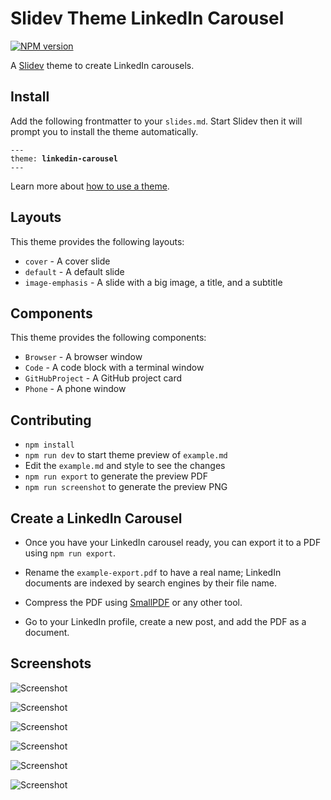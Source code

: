 # Slidev Theme LinkedIn Carousel

[![NPM version](https://img.shields.io/npm/v/slidev-theme-linkedin-carousel?color=3AB9D4&label=)](https://www.npmjs.com/package/slidev-theme-linkedin-carousel)

A [Slidev](https://github.com/slidevjs/slidev) theme to create LinkedIn carousels.

## Install

Add the following frontmatter to your `slides.md`. Start Slidev then it will prompt you to install the theme automatically.

<pre><code>---
theme: <b>linkedin-carousel</b>
---</code></pre>

Learn more about [how to use a theme](https://sli.dev/guide/theme-addon#use-theme).

## Layouts

This theme provides the following layouts:

* `cover` - A cover slide
* `default` - A default slide
* `image-emphasis` - A slide with a big image, a title, and a subtitle

## Components

This theme provides the following components:

* `Browser` - A browser window
* `Code` - A code block with a terminal window
* `GitHubProject` - A GitHub project card
* `Phone` - A phone window

## Contributing

- `npm install`
- `npm run dev` to start theme preview of `example.md`
- Edit the `example.md` and style to see the changes
- `npm run export` to generate the preview PDF
- `npm run screenshot` to generate the preview PNG

## Create a LinkedIn Carousel

* Once you have your LinkedIn carousel ready, you can export it to a PDF using `npm run export`.

* Rename the `example-export.pdf` to have a real name; LinkedIn documents are indexed by search engines by their file name.

* Compress the PDF using [SmallPDF](https://smallpdf.com/compress-pdf) or any other tool.

* Go to your LinkedIn profile, create a new post, and add the PDF as a document.

## Screenshots

![Screenshot](https://cdn.jsdelivr.net/npm/slidev-theme-linkedin-carousel@latest/example-export/1.png)

![Screenshot](https://cdn.jsdelivr.net/npm/slidev-theme-linkedin-carousel@latest/example-export/2.png)

![Screenshot](https://cdn.jsdelivr.net/npm/slidev-theme-linkedin-carousel@latest/example-export/3.png)

![Screenshot](https://cdn.jsdelivr.net/npm/slidev-theme-linkedin-carousel@latest/example-export/4.png)

![Screenshot](https://cdn.jsdelivr.net/npm/slidev-theme-linkedin-carousel@latest/example-export/5.png)

![Screenshot](https://cdn.jsdelivr.net/npm/slidev-theme-linkedin-carousel@latest/example-export/6.png)
